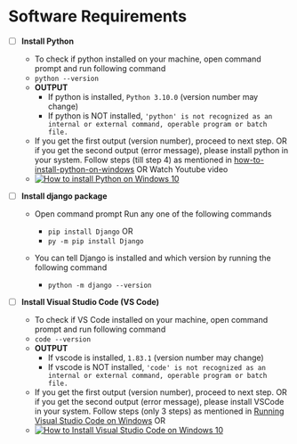 # Software Requirements

- [ ] **Install Python**

    - To check if python installed on your machine, open command prompt and run following command
    -  `python --version`
    - **OUTPUT**
        - If python is installed, `Python 3.10.0` (version number may change)
        - If python is NOT installed, `'python' is not recognized as an internal or external command, operable program or batch file.`
    - If you get the first output (version number), proceed to next step. OR if you get the second output (error message), please install python in your system. Follow steps (till step 4) as mentioned in [how-to-install-python-on-windows](https://www.geeksforgeeks.org/how-to-install-python-on-windows/) OR Watch Youtube video
    - [![How to install Python on Windows 10](https://markdown-videos-api.jorgenkh.no/url?url=https%3A%2F%2Fwww.youtube.com%2Fwatch%3Fv%3DKn1HF3oD19c)](https://www.youtube.com/watch?v=Kn1HF3oD19c)

- [ ] **Install django package**

  - Open command prompt Run any one of the following commands

    - `pip install Django`
      OR
    - `py -m pip install Django`

  - You can tell Django is installed and which version by running the following command
  
    - `python -m django --version`

- [ ] **Install Visual Studio Code (VS Code)**

    - To check if VS Code installed on your machine, open command prompt and run following command
    - `code --version`
    - **OUTPUT**
        - If vscode is installed, `1.83.1` (version number may change)
        - If vscode is NOT installed, `'code' is not recognized as an internal or external command, operable program or batch file.`
    - If you get the first output (version number), proceed to next step. OR if you get the second output (error message), please install VSCode in your system. Follow steps (only 3 steps) as mentioned in [Running Visual Studio Code on Windows](https://code.visualstudio.com/docs/setup/windows) OR
    - [![How to Install Visual Studio Code on Windows 10](https://markdown-videos-api.jorgenkh.no/url?url=https%3A%2F%2Fwww.youtube.com%2Fwatch%3Fv%3DCPmQwlycfGI)](https://www.youtube.com/watch?v=CPmQwlycfGI)

